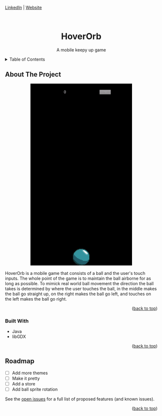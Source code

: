<a name="readme-top"></a>

[LinkedIn](https://www.linkedin.com/in/jonathanvillagomezhernandez/) |
[Website](https://www.jonweb.dev/)

<!-- PROJECT LOGO -->
<br />
<div align="center">

  <h1 align="center">HoverOrb</h3>

  <p align="center">
    A mobile keepy up game
  </p>
</div>


<!-- TABLE OF CONTENTS -->
<details>
  <summary>Table of Contents</summary>
  <ol>
    <li>
      <a href="#about-the-project">About The Project</a>
      <ul>
        <li><a href="#built-with">Built With</a></li>
      </ul>
    </li>
    <li><a href="#roadmap">Roadmap</a></li>
  </ol>
</details>



<!-- ABOUT THE PROJECT -->
## About The Project

<p align="center"> 
  <img src="project-info/hoverorb-demo.gif" height="600px" />
</p>

HoverOrb is a mobile game that consists of a ball and the user's touch inputs. The whole point of the game is to maintain the ball airborne for as long as possible. To mimick real world ball movement the direction the ball takes is determined by where the user touches the ball, in the middle makes the ball go straight up, on the right makes the ball go left, and touches on the left makes the ball go right.

<p align="right">(<a href="#readme-top">back to top</a>)</p>



### Built With

* Java
* libGDX

<p align="right">(<a href="#readme-top">back to top</a>)</p>


<!-- ROADMAP -->
## Roadmap

- [ ] Add more themes
- [ ] Make it pretty
- [ ] Add a store
- [ ] Add ball sprite rotation

See the [open issues](https://github.com/othneildrew/Best-README-Template/issues) for a full list of proposed features (and known issues).

<p align="right">(<a href="#readme-top">back to top</a>)</p>

